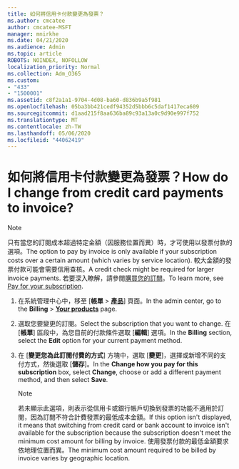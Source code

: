 ```yaml
---
title: 如何將信用卡付款變更為發票？
ms.author: cmcatee
author: cmcatee-MSFT
manager: mnirkhe
ms.date: 04/21/2020
ms.audience: Admin
ms.topic: article
ROBOTS: NOINDEX, NOFOLLOW
localization_priority: Normal
ms.collection: Adm_O365
ms.custom:
- "433"
- "1500001"
ms.assetid: c8f2a1a1-9704-4d08-ba60-d836b9a5f981
ms.openlocfilehash: 05ba3bb421cedf94352d5bbb6c5daf1417eca609
ms.sourcegitcommit: d1aad215f8aa636ba89c93a13a0c9d90e997f752
ms.translationtype: MT
ms.contentlocale: zh-TW
ms.lasthandoff: 05/06/2020
ms.locfileid: "44062419"
---
```

# <a name="how-do-i-change-from-credit-card-payments-to-invoice"></a><span data-ttu-id="92e7a-102">如何將信用卡付款變更為發票？</span><span class="sxs-lookup"><span data-stu-id="92e7a-102">How do I change from credit card payments to invoice?</span></span>

> [!NOTE]
> <span data-ttu-id="92e7a-103">只有當您的訂閱成本超過特定金額（因服務位置而異）時，才可使用以發票付款的選項。</span><span class="sxs-lookup"><span data-stu-id="92e7a-103">The option to pay by invoice is only available if your subscription costs over a certain amount (which varies by service location).</span></span> <span data-ttu-id="92e7a-104">較大金額的發票付款可能會需要信用查核。</span><span class="sxs-lookup"><span data-stu-id="92e7a-104">A credit check might be required for larger invoice payments.</span></span> <span data-ttu-id="92e7a-105">若要深入瞭解，請參閱[購買您的訂閱](https://docs.microsoft.com/office365/admin/subscriptions-and-billing/pay-for-your-subscription)。</span><span class="sxs-lookup"><span data-stu-id="92e7a-105">To learn more, see [Pay for your subscription](https://docs.microsoft.com/office365/admin/subscriptions-and-billing/pay-for-your-subscription).</span></span>
  
1. <span data-ttu-id="92e7a-106">在系統管理中心中，移至 [**帳單** \> **[產品](https://go.microsoft.com/fwlink/p/?linkid=842054)**] 頁面。</span><span class="sxs-lookup"><span data-stu-id="92e7a-106">In the admin center, go to the **Billing** \> **[Your products](https://go.microsoft.com/fwlink/p/?linkid=842054)** page.</span></span>

2. <span data-ttu-id="92e7a-107">選取您要變更的訂閱。</span><span class="sxs-lookup"><span data-stu-id="92e7a-107">Select the subscription that you want to change.</span></span> <span data-ttu-id="92e7a-108">在 [**帳單**] 區段中，為您目前的付款條件選取 [**編輯**] 選項。</span><span class="sxs-lookup"><span data-stu-id="92e7a-108">In the **Billing** section, select the **Edit** option for your current payment method.</span></span>

3. <span data-ttu-id="92e7a-109">在 [**變更您為此訂閱付費的方式**] 方塊中，選取 [**變更**]，選擇或新增不同的支付方式，然後選取 [**儲存**]。</span><span class="sxs-lookup"><span data-stu-id="92e7a-109">In the **Change how you pay for this subscription** box, select **Change**, choose or add a different payment method, and then select **Save**.</span></span>

   > [!NOTE]
   > <span data-ttu-id="92e7a-110">若未顯示此選項，則表示從信用卡或銀行帳戶切換到發票的功能不適用於訂閱，因為訂閱不符合計費發票的最低成本金額。</span><span class="sxs-lookup"><span data-stu-id="92e7a-110">If this option isn't displayed, it means that switching from credit card or bank account to invoice isn't available for the subscription because the subscription doesn't meet the minimum cost amount for billing by invoice.</span></span> <span data-ttu-id="92e7a-111">使用發票付款的最低金額要求依地理位置而異。</span><span class="sxs-lookup"><span data-stu-id="92e7a-111">The minimum cost amount required to be billed by invoice varies by geographic location.</span></span>
  
